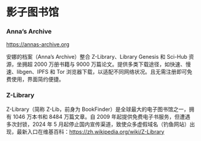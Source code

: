 # 影子图书馆

### Anna’s Archive

https://annas-archive.org

安娜的档案（Anna’s Archive）整合 Z-Library、Library Genesis 和 Sci-Hub 资源，坐拥超 2000 万册书籍与 9000 万篇论文。提供多类下载途径，如快速、慢速、libgen、IPFS 和 Tor 浏览器下载，以适配不同网络状况。且无需注册即可免费使用，界面简约便捷。

### Z-Library

Z-Library（简称 Z-Lib，前身为 BookFinder）是全球最大的电子图书馆之一，拥有 1046 万本书和 8484 万篇文章。自 2009 年起提供免费电子书服务，但遭遇多次封锁，2024 年 5 月起停止国内宣传渠道，致使众多虚假域名（钓鱼网站）出现，最新入口在维基百科：https://zh.wikipedia.org/wiki/Z-Library
  